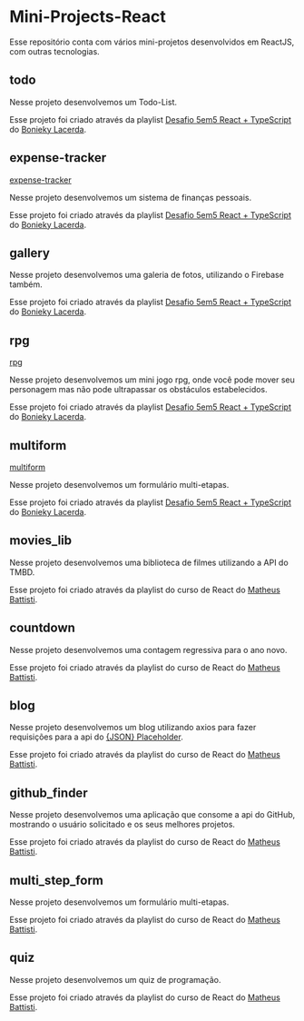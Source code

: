 # Mini-Projects-React
Esse repositório conta com vários mini-projetos desenvolvidos em ReactJS, com outras tecnologias.

## todo
Nesse projeto desenvolvemos um Todo-List.

Esse projeto foi criado através da playlist [Desafio 5em5 React + TypeScript](https://www.youtube.com/playlist?list=PL_kvSTSEFm2CwHCtvTk0llGDvM0L2jx3O) do [Bonieky Lacerda](https://github.com/bonieky).

## expense-tracker
[expense-tracker](https://mini-projects-react-expense-tracker.vercel.app/)

Nesse projeto desenvolvemos um sistema de finanças pessoais.

Esse projeto foi criado através da playlist [Desafio 5em5 React + TypeScript](https://www.youtube.com/playlist?list=PL_kvSTSEFm2CwHCtvTk0llGDvM0L2jx3O) do [Bonieky Lacerda](https://github.com/bonieky).

## gallery
Nesse projeto desenvolvemos uma galeria de fotos, utilizando o Firebase também.

Esse projeto foi criado através da playlist [Desafio 5em5 React + TypeScript](https://www.youtube.com/playlist?list=PL_kvSTSEFm2CwHCtvTk0llGDvM0L2jx3O) do [Bonieky Lacerda](https://github.com/bonieky).

## rpg
[rpg](https://rpg-thaisdss.vercel.app/)

Nesse projeto desenvolvemos um mini jogo rpg, onde você pode mover seu personagem mas não pode ultrapassar os obstáculos estabelecidos.

Esse projeto foi criado através da playlist [Desafio 5em5 React + TypeScript](https://www.youtube.com/playlist?list=PL_kvSTSEFm2CwHCtvTk0llGDvM0L2jx3O) do [Bonieky Lacerda](https://github.com/bonieky).

## multiform
[multiform](https://multiform-one.vercel.app/)

Nesse projeto desenvolvemos um formulário multi-etapas.

Esse projeto foi criado através da playlist [Desafio 5em5 React + TypeScript](https://www.youtube.com/playlist?list=PL_kvSTSEFm2CwHCtvTk0llGDvM0L2jx3O) do [Bonieky Lacerda](https://github.com/bonieky).

## movies_lib
Nesse projeto desenvolvemos uma biblioteca de filmes utilizando a API do TMBD.

Esse projeto foi criado através da playlist do curso de React do [Matheus Battisti](https://github.com/matheusbattisti).

## countdown
Nesse projeto desenvolvemos uma contagem regressiva para o ano novo.

Esse projeto foi criado através da playlist do curso de React do [Matheus Battisti](https://github.com/matheusbattisti).

## blog
Nesse projeto desenvolvemos um blog utilizando axios para fazer requisições para a api do [{JSON} Placeholder](https://jsonplaceholder.typicode.com/).

Esse projeto foi criado através da playlist do curso de React do [Matheus Battisti](https://github.com/matheusbattisti).

## github_finder
Nesse projeto desenvolvemos uma aplicação que consome a api do GitHub, mostrando o usuário solicitado e os seus melhores projetos.

Esse projeto foi criado através da playlist do curso de React do [Matheus Battisti](https://github.com/matheusbattisti).

## multi_step_form
Nesse projeto desenvolvemos um formulário multi-etapas.

Esse projeto foi criado através da playlist do curso de React do [Matheus Battisti](https://github.com/matheusbattisti).

## quiz
Nesse projeto desenvolvemos um quiz de programação.

Esse projeto foi criado através da playlist do curso de React do [Matheus Battisti](https://github.com/matheusbattisti).
